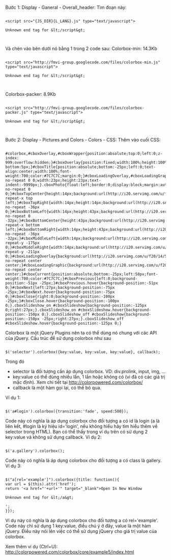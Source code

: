 Bước 1: Display - Ganeral - Overall\_header:
Tìm đoạn này:

```

<script src="{JS_DIR}{L_LANG}.js" type="text/javascript">

Unknown end tag for &lt;/script&gt;



```
Và chèn vào bên dưới nó bằng 1 trong 2 code sau:
Colorbox-min: 14.3Kb

```

<script src="http://fmvi-group.googlecode.com/files/colorbox-min.js" type="text/javascript">

Unknown end tag for &lt;/script&gt;



```
Colorbox-packer: 8.9Kb

```

<script src="http://fmvi-group.googlecode.com/files/colorbox-packer.js" type="text/javascript">

Unknown end tag for &lt;/script&gt;



```
Bước 2: Display - Pictures and Colors - Colors - CSS:
Thêm vào cuối CSS:

```

#colorbox,#cboxOverlay,#cboxWrapper{position:absolute;top:0;left:0;z-index: 999;overflow:hidden;}#cboxOverlay{position:fixed;width:100%;height:100%;background:#000;}#cboxMiddleLeft,#cboxBottomLeft{clear:left;}#cboxContent{position:relative;background:#fff;overflow:visible;}#cboxLoadedContent{overflow:auto;margin-bottom:5px;}#cboxTitle{position:absolute;bottom:-25px;left:0;text-align:center;width:100%;font-weight:700;color:#7C7C7C;margin:0;}#cboxLoadingOverlay,#cboxLoadingGraphic{position:absolute;top:0;left:0;width:100%;}#cboxPrevious,#cboxNext,#cboxClose,#cboxSlideshow{cursor:pointer;position:absolute;bottom:-29px;background:url(http://i20.servimg.com/u/f20/14/50/49/34/contro11.png) no-repeat 0 0;width:23px;height:23px;text-indent:-9999px;}.cboxPhoto{float:left;border:0;display:block;margin:auto;}.cboxIframe{width:100%;height:100%;display:block;border:0;}#cboxTopLeft{width:14px;height:14px;background:url(http://i20.servimg.com/u/f20/14/50/49/34/contro11.png) no-repeat 0 0;}#cboxTopCenter{height:14px;background:url(http://i20.servimg.com/u/f20/14/50/49/34/border10.png) repeat-x top left;}#cboxTopRight{width:14px;height:14px;background:url(http://i20.servimg.com/u/f20/14/50/49/34/contro11.png) no-repeat -36px 0;}#cboxBottomLeft{width:14px;height:43px;background:url(http://i20.servimg.com/u/f20/14/50/49/34/contro11.png) no-repeat 0 -32px;}#cboxBottomCenter{height:43px;background:url(http://i20.servimg.com/u/f20/14/50/49/34/border10.png) repeat-x bottom left;}#cboxBottomRight{width:14px;height:43px;background:url(http://i20.servimg.com/u/f20/14/50/49/34/contro11.png) no-repeat -36px -32px;}#cboxMiddleLeft{width:14px;background:url(http://i20.servimg.com/u/f20/14/50/49/34/contro11.png) repeat-y -175px 0;}#cboxMiddleRight{width:14px;background:url(http://i20.servimg.com/u/f20/14/50/49/34/contro11.png) repeat-y -211px 0;}#cboxLoadingOverlay{background:url(http://i20.servimg.com/u/f20/14/50/49/34/loadin10.png) no-repeat center center;}#cboxLoadingGraphic{background:url(http://i20.servimg.com/u/f20/14/50/49/34/loadin11.gif) no-repeat center center;}#cboxCurrent{position:absolute;bottom:-25px;left:58px;font-weight:700;color:#7C7C7C;}#cboxPrevious{left:0;background-position:-51px -25px;}#cboxPrevious.hover{background-position:-51px 0;}#cboxNext{left:27px;background-position:-75px -25px;}#cboxNext.hover{background-position:-75px 0;}#cboxClose{right:0;background-position:-100px -25px;}#cboxClose.hover{background-position:-100px 0;}.cboxSlideshow_on #cboxSlideshow{background-position:-125px 0;right:27px;}.cboxSlideshow_on #cboxSlideshow.hover{background-position:-150px 0;}.cboxSlideshow_off #cboxSlideshow{background-position:-150px -25px;right:27px;}.cboxSlideshow_off #cboxSlideshow.hover{background-position:-125px 0;}
```


Colorbox là một jQuery Plugins nên ta có thể dùng nó chung với các API của jQuery.
Cấu trúc để sử dụng colorbox như sau

```

$('selector').colorbox({key:value, key:value, key:value}, callback);

```
Trong đó

  * selector là đối tượng cần áp dụng colorbox. VD: div.prolink, input, img, ...
  * key:value có thể dùng nhiều lần, 1 lần hoặc không có (vì đã có các giá trị mặc định). Xem chi tiết tại http://colorpowered.com/colorbox/
  * callback là một hàm gọi lại, có thể bỏ qua.


Ví dụ 1:

```

$('a#login').colorbox({transition:'fade', speed:500});
```

Code này có nghĩa là áp dụng colorbox cho đối tượng a có id là login (a là liên kết, #login là ký hiệu id='login', nếu không hiểu hãy tìm hiểu thêm về selector trong HTML).
Bạn có thể thấy trong ví dụ trên có sử dụng 2 key:value và không sử dụng callback.
Ví dụ 2:

```

$('a.gallery').colorbox();
```

Code này có nghĩa là áp dụng colorbox cho đối tượng a có class là gallery.
Ví dụ 3:

```

$("a[rel='example']").colorbox({title: function(){
var url = $(this).attr('href');
return '<a href="'+url+'" target="_blank">Open In New Window

Unknown end tag for &lt;/a&gt;

';
}});
```

Ví dụ này có nghĩa là áp dụng colorbox cho đối tượng a có rel='example'. Code này chỉ sử dụng 1 key:value, điều chú ý ở đây, value là một hàm jQuery. Điều này nói lên việc có thể sử dụng jQuery cho giá trị value của colorbox.

Xem thêm ví dụ (Ctrl+U): http://colorpowered.com/colorbox/core/example5/index.html